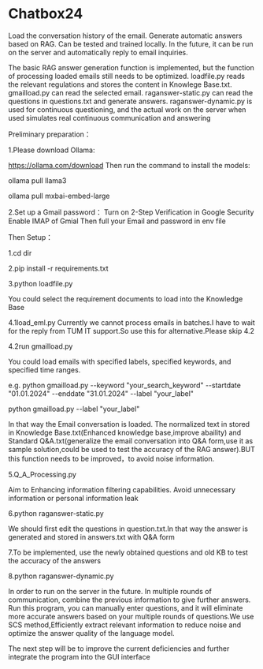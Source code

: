 # Chatbox24
Load the conversation history of the email. Generate automatic answers based on RAG. Can be tested and trained locally. In the future, it can be run on the server and automatically reply to email inquiries.

The basic RAG answer generation function is implemented, but the function of processing loaded emails still needs to be optimized. loadfile.py reads the relevant regulations and stores the content in Knowlege Base.txt. gmailload.py can read the selected email. raganswer-static.py can read the questions in questions.txt and generate answers. raganswer-dynamic.py is used for continuous questioning, and the actual work on the server when used simulates real continuous communication and answering

Preliminary preparation：

1.Please download Ollama: 

https://ollama.com/download
Then  run the command to install the models:

ollama pull llama3

ollama pull mxbai-embed-large

2.Set up a Gmail password：
Turn on 2-Step Verification in Google Security
Enable IMAP of Gmial
Then full your Email and password in env file

Then Setup：

1.cd dir

2.pip install -r requirements.txt

3.python loadfile.py

You could select the requirement documents to load into the Knowledge Base

4.1load_eml.py
Currently we cannot process emails in batches.I have to wait for the reply from TUM IT support.So use this for alternative.Please skip 4.2

4.2run gmailload.py

You could load emails with specified labels, specified keywords, and specified time ranges.

e.g.    python gmailload.py --keyword "your_search_keyword" --startdate "01.01.2024" --enddate "31.01.2024" --label "your_label"

python gmailload.py --label "your_label"

In that way the Email conversation is loaded. The normalized text in stored in Knowledge Base.txt(Enhanced knowledge base,improve abaility) and Standard Q&A.txt(generalize the email conversation into Q&A form,use it as sample solution,could be used to test the accuracy of the RAG answer).BUT this function needs to be improved，to avoid noise information.

5.Q_A_Processing.py

Aim to Enhancing information filtering capabilities. Avoid unnecessary information or personal information leak

6.python raganswer-static.py

We should first edit the questions in question.txt.In that way the answer is generated and stored in answers.txt with Q&A form

7.To be implemented, use the newly obtained questions and old KB to test the accuracy of the answers

8.python raganswer-dynamic.py

In order to run on the server in the future. In multiple rounds of communication, combine the previous information to give further answers. Run this program, you can manually enter questions, and it will eliminate more accurate answers based on your multiple rounds of questions.We use SCS method,Efficiently extract relevant information to reduce noise and optimize the answer quality of the language model.

The next step will be to improve the current deficiencies and further integrate the program into the GUI interface
